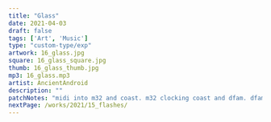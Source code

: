 ```yaml
---
title: "Glass"
date: 2021-04-03
draft: false
tags: ['Art', 'Music']
type: "custom-type/exp"
artwork: 16_glass.jpg
square: 16_glass_square.jpg
thumb: 16_glass_thumb.jpg
mp3: 16_glass.mp3
artist: AncientAndroid
description: ""
patchNotes: "midi into m32 and coast. m32 clocking coast and dfam. dfam velocity to morph organise. dfam tri to morph play. telh to coast in. sl seq m32 arp and arp coast. all three mixed by maths and optomix into qpas, highpass out to mim, low pass out to mix. mim to mix. filter knob then fades in delay and reverb sweeping from high to low. dfam ext in from morphagene. dfam sequencing morphagene is nice and audio going back into morphagene."
nextPage: /works/2021/15_flashes/
---
```

